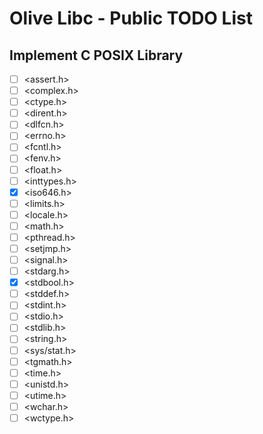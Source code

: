 # Olive Libc - Public TODO List

## Implement C POSIX Library

- [ ] <assert.h>
- [ ] <complex.h>
- [ ] <ctype.h>
- [ ] <dirent.h>
- [ ] <dlfcn.h>
- [ ] <errno.h>
- [ ] <fcntl.h>
- [ ] <fenv.h>
- [ ] <float.h>
- [ ] <inttypes.h>
- [x] <iso646.h>
- [ ] <limits.h>
- [ ] <locale.h>
- [ ] <math.h>
- [ ] <pthread.h>
- [ ] <setjmp.h>
- [ ] <signal.h>
- [ ] <stdarg.h>
- [x] <stdbool.h>
- [ ] <stddef.h>
- [ ] <stdint.h>
- [ ] <stdio.h>
- [ ] <stdlib.h>
- [ ] <string.h>
- [ ] <sys/stat.h>
- [ ] <tgmath.h>
- [ ] <time.h>
- [ ] <unistd.h>
- [ ] <utime.h>
- [ ] <wchar.h>
- [ ] <wctype.h>
